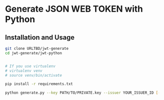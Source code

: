 # Generate JSON WEB TOKEN with Python

## Installation and Usage
``` bash
git clone URLTBD/jwt-generate
cd jwt-generate/jwt-python


# If you use virtualenv
# virtualenv venv
# source venv/bin/activate

pip install -r requirements.txt

python generate.py --key PATH/TO/PRIVATE.key --issuer YOUR_ISSUER_ID [--username=A_USERNAME]
```
